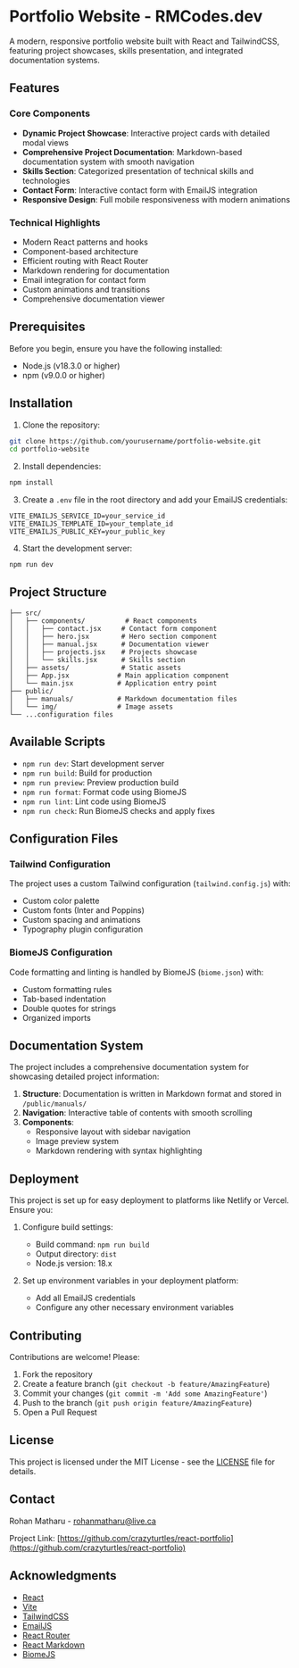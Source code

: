 # Portfolio Website - RMCodes.dev

A modern, responsive portfolio website built with React and TailwindCSS, featuring project showcases, skills presentation, and integrated documentation systems.

## Features

### Core Components
- **Dynamic Project Showcase**: Interactive project cards with detailed modal views
- **Comprehensive Project Documentation**: Markdown-based documentation system with smooth navigation
- **Skills Section**: Categorized presentation of technical skills and technologies
- **Contact Form**: Interactive contact form with EmailJS integration
- **Responsive Design**: Full mobile responsiveness with modern animations

### Technical Highlights
- Modern React patterns and hooks
- Component-based architecture
- Efficient routing with React Router
- Markdown rendering for documentation
- Email integration for contact form
- Custom animations and transitions
- Comprehensive documentation viewer

## Prerequisites

Before you begin, ensure you have the following installed:
- Node.js (v18.3.0 or higher)
- npm (v9.0.0 or higher)

## Installation

1. Clone the repository:
```bash
git clone https://github.com/yourusername/portfolio-website.git
cd portfolio-website
```

2. Install dependencies:
```bash
npm install
```

3. Create a `.env` file in the root directory and add your EmailJS credentials:
```env
VITE_EMAILJS_SERVICE_ID=your_service_id
VITE_EMAILJS_TEMPLATE_ID=your_template_id
VITE_EMAILJS_PUBLIC_KEY=your_public_key
```

4. Start the development server:
```bash
npm run dev
```

## Project Structure

```
├── src/
│   ├── components/          # React components
│   │   ├── contact.jsx     # Contact form component
│   │   ├── hero.jsx        # Hero section component
│   │   ├── manual.jsx      # Documentation viewer
│   │   ├── projects.jsx    # Projects showcase
│   │   └── skills.jsx      # Skills section
│   ├── assets/             # Static assets
│   ├── App.jsx            # Main application component
│   └── main.jsx           # Application entry point
├── public/
│   ├── manuals/           # Markdown documentation files
│   └── img/               # Image assets
└── ...configuration files
```

## Available Scripts

- `npm run dev`: Start development server
- `npm run build`: Build for production
- `npm run preview`: Preview production build
- `npm run format`: Format code using BiomeJS
- `npm run lint`: Lint code using BiomeJS
- `npm run check`: Run BiomeJS checks and apply fixes

## Configuration Files

### Tailwind Configuration
The project uses a custom Tailwind configuration (`tailwind.config.js`) with:
- Custom color palette
- Custom fonts (Inter and Poppins)
- Custom spacing and animations
- Typography plugin configuration

### BiomeJS Configuration
Code formatting and linting is handled by BiomeJS (`biome.json`) with:
- Custom formatting rules
- Tab-based indentation
- Double quotes for strings
- Organized imports

## Documentation System

The project includes a comprehensive documentation system for showcasing detailed project information:

1. **Structure**: Documentation is written in Markdown format and stored in `/public/manuals/`
2. **Navigation**: Interactive table of contents with smooth scrolling
3. **Components**: 
   - Responsive layout with sidebar navigation
   - Image preview system
   - Markdown rendering with syntax highlighting

## Deployment

This project is set up for easy deployment to platforms like Netlify or Vercel. Ensure you:

1. Configure build settings:
   - Build command: `npm run build`
   - Output directory: `dist`
   - Node.js version: 18.x

2. Set up environment variables in your deployment platform:
   - Add all EmailJS credentials
   - Configure any other necessary environment variables

## Contributing

Contributions are welcome! Please:

1. Fork the repository
2. Create a feature branch (`git checkout -b feature/AmazingFeature`)
3. Commit your changes (`git commit -m 'Add some AmazingFeature'`)
4. Push to the branch (`git push origin feature/AmazingFeature`)
5. Open a Pull Request

## License

This project is licensed under the MIT License - see the [LICENSE](LICENSE) file for details.

## Contact

Rohan Matharu - rohanmatharu@live.ca

Project Link: [https://github.com/crazyturtles/react-portfolio](https://github.com/crazyturtles/react-portfolio)

## Acknowledgments

- [React](https://reactjs.org/)
- [Vite](https://vitejs.dev/)
- [TailwindCSS](https://tailwindcss.com/)
- [EmailJS](https://www.emailjs.com/)
- [React Router](https://reactrouter.com/)
- [React Markdown](https://github.com/remarkjs/react-markdown)
- [BiomeJS](https://biomejs.dev/)
